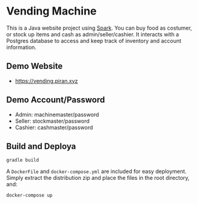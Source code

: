 # Vending Machine
This is a Java website project using [Spark](https://sparkjava.com/). You can buy food as costumer, or stock up items and cash as admin/seller/cashier. It interacts with a Postgres database to access and keep track of inventory and account information.

## Demo Website
- https://vending.piran.xyz

## Demo Account/Password
- Admin: machinemaster/password
- Seller: stockmaster/password
- Cashier: cashmaster/password

## Build and Deploya

```gradle build```

A `DockerFile` and `docker-compose.yml` are included for easy deployment. Simply extract the distribution zip and place the files in the root directory, and:

```docker-compose up```
